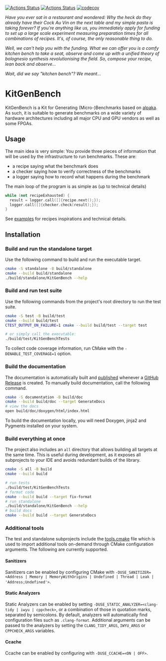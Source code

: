 [![Actions Status](https://github.com/chillenzer/KitGenBench/workflows/Ubuntu/badge.svg)](https://github.com/chillenzer/KitGenBench/actions)
[![Actions Status](https://github.com/chillenzer/KitGenBench/workflows/Install/badge.svg)](https://github.com/chillenzer/KitGenBench/actions)
[![codecov](https://codecov.io/gh/chillenzer/KitGenBench/branch/master/graph/badge.svg)](https://codecov.io/gh/chillenzer/KitGenBench)

*Have you ever sat in a restaurant and wondered: Why the heck do they already have their Cock Au Vin on the next table and my simple pasta is taking forever? If you're anything like us, you immediately apply for funding to set up a large scale experiment measuring preparation times for all combinations of recipes. It's, of course, the only reasonable thing to do.*

*Well, we can't help you with the funding. What we can offer you is a comfy kitchen bench to take a seat, observe and come up with a unified theory of bolognesio synthesis revolutionising the field. So, compose your recipe, lean back and observe...*

*Wait, did we say "kitchen bench"? We meant...*

# KitGenBench

KitGenBench is a Kit for Generating (Micro-)Benchmarks based on [alpaka](https://github.com/alpaka-group/alpaka).
As such, it is suitable to generate benchmarks on a wide variety of hardware architectures
including all major CPU and GPU vendors as well as some FPGAs.

## Usage

The main idea is very simple:
You provide three pieces of information that will be used by the infrastructure to run benchmarks.
These are:

- a recipe saying what the benchmark does
- a checker saying how to verify correctness of the benchmarks
- a logger saying how to record what happens during the benchmark

The main loop of the program is as simple as (up to technical details)

```C++
while (not recipeExhausted) {
  result = logger.call([]{recipe.next();});
  logger.call([]{checker.check(result);});
}
```

See [examples](./examples) for recipes inspirations and technical details.

## Installation

### Build and run the standalone target

Use the following command to build and run the executable target.

```bash
cmake -S standalone -B build/standalone
cmake --build build/standalone
./build/standalone/KitGenBench --help
```

### Build and run test suite

Use the following commands from the project's root directory to run the test suite.

```bash
cmake -S test -B build/test
cmake --build build/test
CTEST_OUTPUT_ON_FAILURE=1 cmake --build build/test --target test

# or simply call the executable:
./build/test/KitGenBenchTests
```

To collect code coverage information, run CMake with the `-DENABLE_TEST_COVERAGE=1` option.

### Build the documentation

The documentation is automatically built and [published](https://chillenzer.github.io/KitGenBench) whenever a [GitHub Release](https://help.github.com/en/github/administering-a-repository/managing-releases-in-a-repository) is created.
To manually build documentation, call the following command.

```bash
cmake -S documentation -B build/doc
cmake --build build/doc --target GenerateDocs
# view the docs
open build/doc/doxygen/html/index.html
```

To build the documentation locally, you will need Doxygen, jinja2 and Pygments installed on your system.

### Build everything at once

The project also includes an `all` directory that allows building all targets at the same time.
This is useful during development, as it exposes all subprojects to your IDE and avoids redundant builds of the library.

```bash
cmake -S all -B build
cmake --build build

# run tests
./build/test/KitGenBenchTests
# format code
cmake --build build --target fix-format
# run standalone
./build/standalone/KitGenBench --help
# build docs
cmake --build build --target GenerateDocs
```

### Additional tools

The test and standalone subprojects include the [tools.cmake](cmake/tools.cmake) file which is used to import additional tools on-demand through CMake configuration arguments.
The following are currently supported.

#### Sanitizers

Sanitizers can be enabled by configuring CMake with `-DUSE_SANITIZER=<Address | Memory | MemoryWithOrigins | Undefined | Thread | Leak | 'Address;Undefined'>`.

#### Static Analyzers

Static Analyzers can be enabled by setting `-DUSE_STATIC_ANALYZER=<clang-tidy | iwyu | cppcheck>`, or a combination of those in quotation marks, separated by semicolons.
By default, analyzers will automatically find configuration files such as `.clang-format`.
Additional arguments can be passed to the analyzers by setting the `CLANG_TIDY_ARGS`, `IWYU_ARGS` or `CPPCHECK_ARGS` variables.

#### Ccache

Ccache can be enabled by configuring with `-DUSE_CCACHE=<ON | OFF>`.
